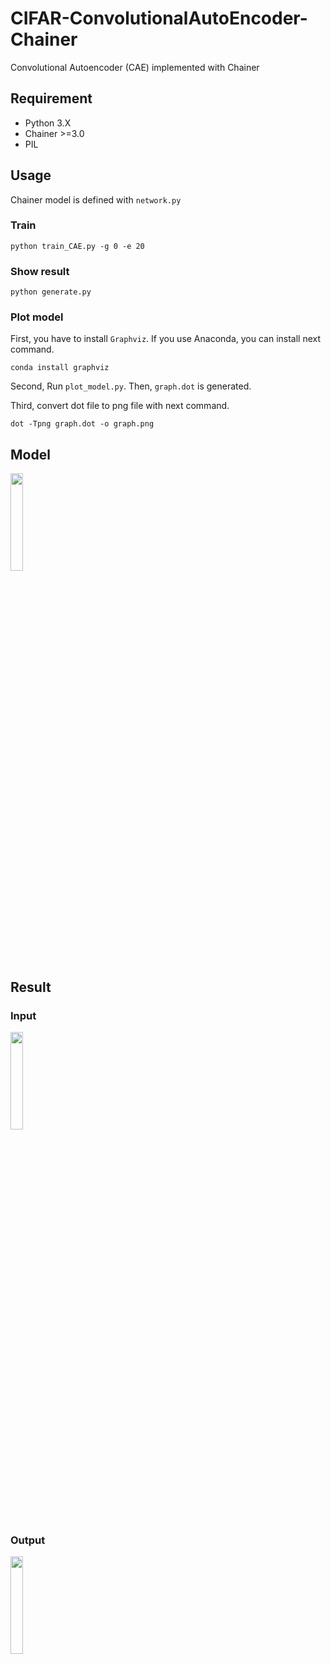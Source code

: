 # CIFAR-ConvolutionalAutoEncoder-Chainer
Convolutional Autoencoder (CAE) implemented with Chainer

## Requirement
- Python 3.X
- Chainer >=3.0
- PIL

## Usage
Chainer model is defined with `network.py`
### Train
```
python train_CAE.py -g 0 -e 20
```

### Show result
```
python generate.py
```

### Plot model
First, you have to install `Graphviz`. If you use Anaconda, you can install next command.
```
conda install graphviz
```

Second, Run `plot_model.py`. Then, `graph.dot` is generated.  

Third, convert dot file to png file with next command.
```
dot -Tpng graph.dot -o graph.png
```

## Model
<img src="https://github.com/takyamamoto/CIFAR-ConvolutionalAutoEncoder-Chainer/blob/master/graph.png" width=20%>

## Result

### Input
<img src="https://github.com/takyamamoto/CIFAR-ConvolutionalAutoEncoder-Chainer/blob/master/img/input0.png" width=20%>

### Output
<img src="https://github.com/takyamamoto/CIFAR-ConvolutionalAutoEncoder-Chainer/blob/master/img/output0.png" width=20%>
